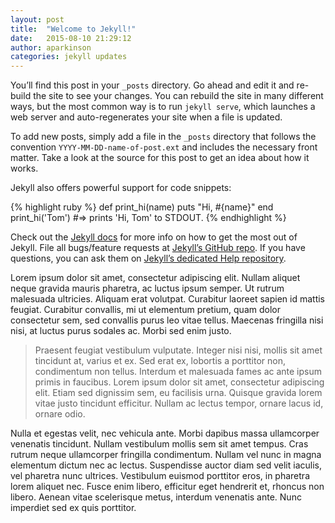 ```yaml
---
layout: post
title:  "Welcome to Jekyll!"
date:   2015-08-10 21:29:12
author: aparkinson
categories: jekyll updates
---
```

You’ll find this post in your `_posts` directory. Go ahead and edit it and re-build the site to see your changes. You can rebuild the site in many different ways, but the most common way is to run `jekyll serve`, which launches a web server and auto-regenerates your site when a file is updated.

To add new posts, simply add a file in the `_posts` directory that follows the convention `YYYY-MM-DD-name-of-post.ext` and includes the necessary front matter. Take a look at the source for this post to get an idea about how it works.

Jekyll also offers powerful support for code snippets:

{% highlight ruby %}
def print_hi(name)
  puts "Hi, #{name}"
end
print_hi('Tom')
#=> prints 'Hi, Tom' to STDOUT.
{% endhighlight %}

Check out the [Jekyll docs][jekyll] for more info on how to get the most out of Jekyll. File all bugs/feature requests at [Jekyll’s GitHub repo][jekyll-gh]. If you have questions, you can ask them on [Jekyll’s dedicated Help repository][jekyll-help].

Lorem ipsum dolor sit amet, consectetur adipiscing elit. Nullam aliquet neque gravida mauris pharetra, ac luctus ipsum semper. Ut rutrum malesuada ultricies. Aliquam erat volutpat. Curabitur laoreet sapien id mattis feugiat. Curabitur convallis, mi ut elementum pretium, quam dolor consectetur sem, sed convallis purus leo vitae tellus. Maecenas fringilla nisi nisi, at luctus purus sodales ac. Morbi sed enim justo.

<blockquote>Praesent feugiat vestibulum vulputate. Integer nisi nisi, mollis sit amet tincidunt at, varius et ex. Sed erat ex, lobortis a porttitor non, condimentum non tellus. Interdum et malesuada fames ac ante ipsum primis in faucibus. Lorem ipsum dolor sit amet, consectetur adipiscing elit. Etiam sed dignissim sem, eu facilisis urna. Quisque gravida lorem vitae justo tincidunt efficitur. Nullam ac lectus tempor, ornare lacus id, ornare odio.</blockquote>

Nulla et egestas velit, nec vehicula ante. Morbi dapibus massa ullamcorper venenatis tincidunt. Nullam vestibulum mollis sem sit amet tempus. Cras rutrum neque ullamcorper fringilla condimentum. Nullam vel nunc in magna elementum dictum nec ac lectus. Suspendisse auctor diam sed velit iaculis, vel pharetra nunc ultrices. Vestibulum euismod porttitor eros, in pharetra lorem aliquet nec. Fusce enim libero, efficitur eget hendrerit et, rhoncus non libero. Aenean vitae scelerisque metus, interdum venenatis ante. Nunc imperdiet sed ex quis porttitor.

[jekyll]:      http://jekyllrb.com
[jekyll-gh]:   https://github.com/jekyll/jekyll
[jekyll-help]: https://github.com/jekyll/jekyll-help
